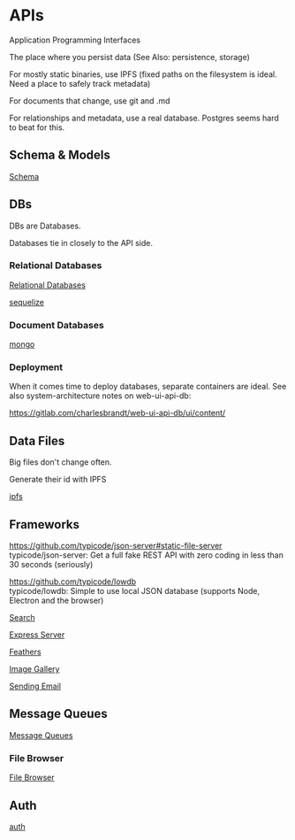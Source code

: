 # APIs

Application Programming Interfaces

The place where you persist data (See Also: persistence, storage)

For mostly static binaries, use IPFS (fixed paths on the filesystem is ideal. Need a place to safely track metadata)

For documents that change, use git and .md

For relationships and metadata, use a real database. Postgres seems hard to beat for this.

## Schema & Models

[Schema](schema.md)

## DBs 

DBs are Databases.

Databases tie in closely to the API side.

### Relational Databases

[Relational Databases](relational-db.md)

[sequelize](sequelize.md)

### Document Databases

[mongo](mongo.md)

### Deployment

When it comes time to deploy databases, separate containers are ideal. See also system-architecture notes on web-ui-api-db:

https://gitlab.com/charlesbrandt/web-ui-api-db/ui/content/

## Data Files

Big files don't change often. 

Generate their id with IPFS

[ipfs](ipfs.md)


## Frameworks

https://github.com/typicode/json-server#static-file-server  
typicode/json-server: Get a full fake REST API with zero coding in less than 30 seconds (seriously)  

https://github.com/typicode/lowdb  
typicode/lowdb: Simple to use local JSON database (supports Node, Electron and the browser)  

[Search](search.md)

[Express Server](express.md)  

[Feathers](feathers.md)

[Image Gallery](image-gallery.md)

[Sending Email](email-sending.md)

## Message Queues

[Message Queues](message-queue.md)


### File Browser

[File Browser](file-browser.md)


## Auth

[auth](auth.md)

